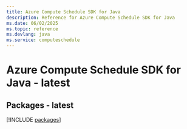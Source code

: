 ```yaml
---
title: Azure Compute Schedule SDK for Java
description: Reference for Azure Compute Schedule SDK for Java
ms.date: 06/02/2025
ms.topic: reference
ms.devlang: java
ms.service: computeschedule
---
```

# Azure Compute Schedule SDK for Java - latest
## Packages - latest
[!INCLUDE [packages](compute-schedule-index.md)]